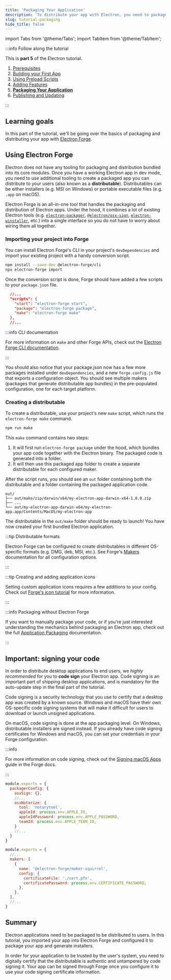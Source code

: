 ```yaml
---
title: 'Packaging Your Application'
description: 'To distribute your app with Electron, you need to package it and create installers.'
slug: tutorial-packaging
hide_title: false
---
```


import Tabs from '@theme/Tabs';
import TabItem from '@theme/TabItem';

:::info Follow along the tutorial

This is **part 5** of the Electron tutorial.

1. [Prerequisites][prerequisites]
1. [Building your First App][building your first app]
1. [Using Preload Scripts][preload]
1. [Adding Features][features]
1. **[Packaging Your Application][packaging]**
1. [Publishing and Updating][updates]

:::

## Learning goals

In this part of the tutorial, we'll be going over the basics of packaging and distributing
your app with [Electron Forge].

## Using Electron Forge

Electron does not have any tooling for packaging and distribution bundled into its core
modules. Once you have a working Electron app in dev mode, you need to use
additional tooling to create a packaged app you can distribute to your users (also known
as a **distributable**). Distributables can be either installers (e.g. MSI on Windows) or
portable executable files (e.g. `.app` on macOS).

Electron Forge is an all-in-one tool that handles the packaging and distribution of Electron
apps. Under the hood, it combines a lot of existing Electron tools (e.g. [`electron-packager`],
[`@electron/osx-sign`], [`electron-winstaller`], etc.) into a single interface so you do not
have to worry about wiring them all together.

### Importing your project into Forge

You can install Electron Forge's CLI in your project's `devDependencies` and import your
existing project with a handy conversion script.

```sh npm2yarn
npm install --save-dev @electron-forge/cli
npx electron-forge import
```

Once the conversion script is done, Forge should have added a few scripts
to your `package.json` file.

```json title='package.json'
  //...
  "scripts": {
    "start": "electron-forge start",
    "package": "electron-forge package",
    "make": "electron-forge make"
  },
  //...
```

:::info CLI documentation

For more information on `make` and other Forge APIs, check out
the [Electron Forge CLI documentation].

:::

You should also notice that your package.json now has a few more packages installed
under `devDependencies`, and a new `forge.config.js` file that exports a configuration
object. You should see multiple makers (packages that generate distributable app bundles) in the
pre-populated configuration, one for each target platform.

### Creating a distributable

To create a distributable, use your project's new `make` script, which runs the
`electron-forge make` command.

```sh npm2yarn
npm run make
```

This `make` command contains two steps:

1. It will first run `electron-forge package` under the hood, which bundles your app
   code together with the Electron binary. The packaged code is generated into a folder.
1. It will then use this packaged app folder to create a separate distributable for each
   configured maker.

After the script runs, you should see an `out` folder containing both the distributable
and a folder containing the packaged application code.

```plain title='macOS output example'
out/
├── out/make/zip/darwin/x64/my-electron-app-darwin-x64-1.0.0.zip
├── ...
└── out/my-electron-app-darwin-x64/my-electron-app.app/Contents/MacOS/my-electron-app
```

The distributable in the `out/make` folder should be ready to launch! You have now
created your first bundled Electron application.

:::tip Distributable formats

Electron Forge can be configured to create distributables in different OS-specific formats
(e.g. DMG, deb, MSI, etc.). See Forge's [Makers] documentation for all configuration options.

:::

:::tip Creating and adding application icons

Setting custom application icons requires a few additions to your config.
Check out [Forge's icon tutorial] for more information.

:::

:::info Packaging without Electron Forge

If you want to manually package your code, or if you're just interested understanding the
mechanics behind packaging an Electron app, check out the full [Application Packaging]
documentation.

:::

## Important: signing your code

In order to distribute desktop applications to end users, we _highly recommended_ for you
to **code sign** your Electron app. Code signing is an important part of shipping
desktop applications, and is mandatory for the auto-update step in the final part
of the tutorial.

Code signing is a security technology that you use to certify that a desktop app was
created by a known source. Windows and macOS have their own OS-specific code signing
systems that will make it difficult for users to download or launch unsigned applications.

On macOS, code signing is done at the app packaging level. On Windows, distributable installers
are signed instead. If you already have code signing certificates for Windows and macOS, you can set
your credentials in your Forge configuration.

:::info

For more information on code signing, check out the
[Signing macOS Apps](https://www.electronforge.io/guides/code-signing) guide in the Forge docs.

:::

<Tabs>
  <TabItem value="macos" label="macOS" default>

```js title='forge.config.js'
module.exports = {
  packagerConfig: {
    osxSign: {},
    //...
    osxNotarize: {
      tool: 'notarytool',
      appleId: process.env.APPLE_ID,
      appleIdPassword: process.env.APPLE_PASSWORD,
      teamId: process.env.APPLE_TEAM_ID,
    }
    //...
  }
}
```

  </TabItem>
  <TabItem value="windows" label="Windows">

```js title='forge.config.js'
module.exports = {
  //...
  makers: [
    {
      name: '@electron-forge/maker-squirrel',
      config: {
        certificateFile: './cert.pfx',
        certificatePassword: process.env.CERTIFICATE_PASSWORD,
      },
    },
  ],
  //...
}
```

  </TabItem>
</Tabs>

## Summary

Electron applications need to be packaged to be distributed to users. In this tutorial,
you imported your app into Electron Forge and configured it to package your app and
generate installers.

In order for your application to be trusted by the user's system, you need to digitally
certify that the distributable is authentic and untampered by code signing it. Your app
can be signed through Forge once you configure it to use your code signing certificate
information.

[`@electron/osx-sign`]: https://github.com/electron/osx-sign
[application packaging]: ./application-distribution.md
[`electron-packager`]: https://github.com/electron/electron-packager
[`electron-winstaller`]: https://github.com/electron/windows-installer
[electron forge]: https://www.electronforge.io
[electron forge cli documentation]: https://www.electronforge.io/cli#commands
[makers]: https://www.electronforge.io/config/makers
[forge's icon tutorial]: https://www.electronforge.io/guides/create-and-add-icons

<!-- Tutorial links -->

[prerequisites]: tutorial-1-prerequisites.md
[building your first app]: tutorial-2-first-app.md
[preload]: tutorial-3-preload.md
[features]: tutorial-4-adding-features.md
[packaging]: tutorial-5-packaging.md
[updates]: tutorial-6-publishing-updating.md
